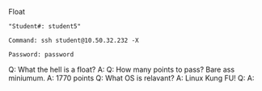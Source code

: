 Float

    "Student#: student5"

    Command: ssh student@10.50.32.232 -X

    Password: password


Q: What the hell is a float? 
  A:
Q: How many points to pass? Bare ass miniumum.
    A: 1770 points
Q: What OS is relavant?
    A: Linux Kung FU! 
Q:
    A:
